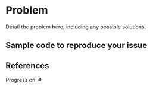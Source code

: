 # Problem

Detail the problem here, including any possible solutions.

## Sample code to reproduce your issue


## References

Progress on: #